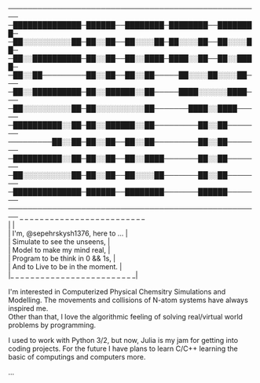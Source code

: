 
 
────────────────────────────────────────────────────
─██████████████─██████──████████─████████──████████─
─██░░░░░░░░░░██─██░░██──██░░░░██─██░░░░██──██░░░░██─
─██░░██████████─██░░██──██░░████─████░░██──██░░████─
─██░░██─────────██░░██──██░░██─────██░░░░██░░░░██───
─██░░██████████─██░░██████░░██─────████░░░░░░████───
─██░░░░░░░░░░██─██░░░░░░░░░░██───────████░░████─────
─██████████░░██─██░░██████░░██─────────██░░██───────
─────────██░░██─██░░██──██░░██─────────██░░██───────
─██████████░░██─██░░██──██░░████───────██░░██───────
─██░░░░░░░░░░██─██░░██──██░░░░██───────██░░██───────
─██████████████─██████──████████───────██████───────
────────────────────────────────────────────────────
 _ _ _ _ _ _ _ _ _ _ _ _ _ _ _ _ _ _ _ _ _ _ _ _ _ <br>
|                                                 |<br>
|  I'm, @sepehrskysh1376, here to ...             |<br>
|    Simulate to see the unseens,                 |<br>
|      Model to make my mind real,                |<br>
|        Program to be think in 0 && 1s,          |<br>
|          And to Live to be in the moment.       |<br>
|_ _ _ _ _ _ _ _ _ _ _ _ _ _ _ _ _ _ _ _ _ _ _ _ _|<br>
<br>
I'm interested in Computerized Physical Chemsitry Simulations and Modelling. The movements and collisions of N-atom systems have always inspired me.<br>
Other than that, I love the algorithmic feeling of solving real/virtual world problems by programming.<br>

I used to work with Python 3/2, but now, Julia is my jam for getting into coding projects. For the future I have plans to learn C/C++ learning the basic of computings and computers more.<br>

...


